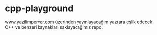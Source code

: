 # cpp-playground
www.yazilimperver.com üzerinden yayınlayacağım yazılara eşlik edecek C++ ve benzeri kaynakları saklayacağımız repo.
